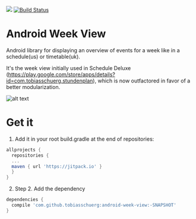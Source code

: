 [![](https://jitpack.io/v/tobiasschuerg/android-week-view.svg)](https://jitpack.io/#tobiasschuerg/android-week-view)
[![Build Status](https://www.bitrise.io/app/6ba47c24369dd52a/status.svg?token=XyF0AXasZwgKuoub_tJUYA&branch=master)](https://www.bitrise.io/app/6ba47c24369dd52a)

# Android Week View
Android library for displaying an overview of events for a week like in a schedule(us) or timetable(uk). 

It's the week view initially used in Schedule Deluxe (https://play.google.com/store/apps/details?id=com.tobiasschuerg.stundenplan), 
which is now outfactored in favor of a better modularization.

![alt text][logo]

[logo]: https://lh3.googleusercontent.com/F-8Kn4XQoC-_fh6p_2T9LPFlWO5hXtY9boCX6KuFSHKa2Cp4rVP0xIM_xkl8SnuPhw=h400-rw
 "Screenshot"


# Get it

1. Add it in your root build.gradle at the end of repositories:
```gradle
allprojects {
  repositories {
  ...
  maven { url 'https://jitpack.io' }
  }
}
```
2. Step 2. Add the dependency
```gradle
dependencies {
  compile 'com.github.tobiasschuerg:android-week-view:-SNAPSHOT'
}
```

